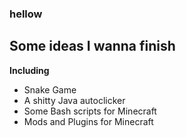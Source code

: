 ### hellow

## Some ideas I wanna finish 

**Including**

- Snake Game
- A shitty Java autoclicker
- Some Bash scripts for Minecraft
- Mods and Plugins for Minecraft
